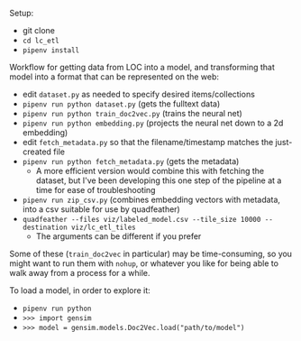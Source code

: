 Setup:
- git clone
- `cd lc_etl`
- `pipenv install`

Workflow for getting data from LOC into a model, and transforming that model into a format that can be represented on the web:

- edit `dataset.py` as needed to specify desired items/collections
- `pipenv run python dataset.py` (gets the fulltext data)
- `pipenv run python train_doc2vec.py` (trains the neural net)
- `pipenv run python embedding.py` (projects the neural net down to a 2d embedding)
- edit `fetch_metadata.py` so that the filename/timestamp matches the just-created file
- `pipenv run python fetch_metadata.py` (gets the metadata)
  - A more efficient version would combine this with fetching the dataset, but I've been developing this one step of the pipeline at a time for ease of troubleshooting
- `pipenv run zip_csv.py` (combines embedding vectors with metadata, into a csv suitable for use by quadfeather)
- `quadfeather --files viz/labeled_model.csv --tile_size 10000 --destination viz/lc_etl_tiles`
  - The arguments can be different if you prefer

Some of these (`train_doc2vec` in particular) may be time-consuming, so you might want to run them with `nohup`, or whatever you like for being able to walk away from a process for a while.

To load a model, in order to explore it:
- `pipenv run python`
- `>>> import gensim`
- `>>> model = gensim.models.Doc2Vec.load("path/to/model")`
